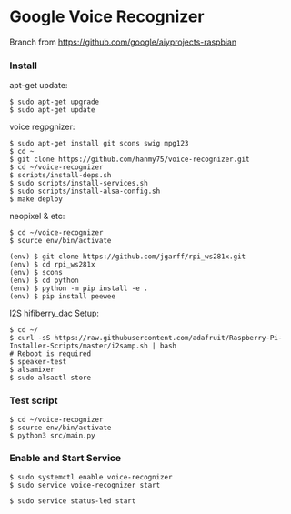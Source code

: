 Google Voice Recognizer
============================

Branch from https://github.com/google/aiyprojects-raspbian


### Install

apt-get update:
```
$ sudo apt-get upgrade
$ sudo apt-get update
```

voice regpgnizer:
```
$ sudo apt-get install git scons swig mpg123
$ cd ~
$ git clone https://github.com/hanmy75/voice-recognizer.git
$ cd ~/voice-recognizer
$ scripts/install-deps.sh
$ sudo scripts/install-services.sh
$ sudo scripts/install-alsa-config.sh
$ make deploy
```

neopixel & etc:
```
$ cd ~/voice-recognizer
$ source env/bin/activate

(env) $ git clone https://github.com/jgarff/rpi_ws281x.git
(env) $ cd rpi_ws281x
(env) $ scons
(env) $ cd python
(env) $ python -m pip install -e .
(env) $ pip install peewee
```

I2S hifiberry_dac Setup:
```
$ cd ~/
$ curl -sS https://raw.githubusercontent.com/adafruit/Raspberry-Pi-Installer-Scripts/master/i2samp.sh | bash
# Reboot is required
$ speaker-test
$ alsamixer
$ sudo alsactl store
```


### Test script

```
$ cd ~/voice-recognizer
$ source env/bin/activate
$ python3 src/main.py
```


### Enable and Start Service

```
$ sudo systemctl enable voice-recognizer
$ sudo service voice-recognizer start

$ sudo service status-led start
```
